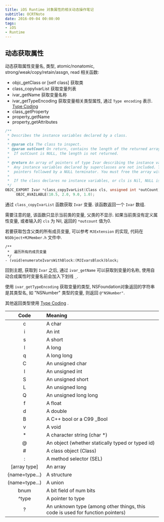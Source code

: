 ```yaml
---
title: iOS Runtime 对象属性的相关动态操作笔记
subtitle: OCRTNote
date: 2016-09-04 00:00:00
tags: 
- iOS
- Runtime
---
```


<!--# iOS Runtime 对象属性的相关动态操作笔记-->

## 动态获取属性

动态获取属性变量名, 类型, atomic/nonatomic, strong/weak/copy/retain/assgn, read
相关函数:

* objc_getClass or [self class] 获取类
* class_copyIvarList 获取变量列表
* ivar_getName 获取变量名称
* ivar_getTypeEncoding 获取变量相关类型属性, 通过 `Type encoding` 表示. [Type Coding](https://developer.apple.com/library/content/documentation/Cocoa/Conceptual/ObjCRuntimeGuide/Articles/ocrtTypeEncodings.html#//apple_ref/doc/uid/TP40008048-CH100)
* class_getProperty
* property_getName
* property_getAttributes

```cpp
/** 
 * Describes the instance variables declared by a class.
 * 
 * @param cls The class to inspect.
 * @param outCount On return, contains the length of the returned array. 
 *  If outCount is NULL, the length is not returned.
 * 
 * @return An array of pointers of type Ivar describing the instance variables declared by the class. 
 *  Any instance variables declared by superclasses are not included. The array contains *outCount 
 *  pointers followed by a NULL terminator. You must free the array with free().
 * 
 *  If the class declares no instance variables, or cls is Nil, NULL is returned and *outCount is 0.
 */
OBJC_EXPORT Ivar *class_copyIvarList(Class cls, unsigned int *outCount) 
     OBJC_AVAILABLE(10.5, 2.0, 9.0, 1.0);
```

通过 `class_copyIvarList` 函数获取 `Ivar` 变量. 该函数返回一个 `Ivar` 数组.

需要注意的是, 该函数只显示当前类的变量, 父类的不显示. 如果当前类没有定义属性变量, 或者输入的 `cls` 为 Nil, 返回的 `*outcount` 值为0.

若要获取包含父类的所有成员变量, 可以参考 `MJExtension` 的实现, 代码在 `NSObject+MJMember.h` 文件中.

```objc
/**
 *  遍历所有的成员变量
 */
- (void)enumerateIvarsWithBlock:(MJIvarsBlock)block;
```

回到主题, 获取到 `Ivar` 之后, 通过 `ivar_getName` 可以获取到变量的名称, 使用自动合成属性时变量名前会加入下划线 `_`.

使用 `ivar_getTypeEncoding` 获取变量的类型, NSFoundation对象返回的字符串是其类型名, 如 "NSNumber" 类型的变量, 则返回 `@"NSNumber"`.

其他返回类型使用 [Type Coding](https://developer.apple.com/library/content/documentation/Cocoa/Conceptual/ObjCRuntimeGuide/Articles/ocrtTypeEncodings.html#//apple_ref/doc/uid/TP40008048-CH100)
.

| Code | Meaning |
| :---: | :--- |
| c | A char |
|i |An int
|s |A short
|l|A long |l is treated as a 32-bit quantity on 64-bit programs.
|q |A long long
|C |An unsigned char
|I |An unsigned int
|S |An unsigned short
|L |An unsigned long
|Q |An unsigned long long
|f |A float
|d |A double
|B |A C++ bool or a C99 _Bool
|v |A void
|* |A character string (char *)
|@ |An object (whether statically typed or typed id)
|# |A class object (Class)
|: |A method selector (SEL)
|[array type] |An array
|{name=type...} |A structure
|(name=type...) |A union
|bnum |A bit field of num bits
|^type |A pointer to type
|? |An unknown type (among other things, this code is used for function pointers)

